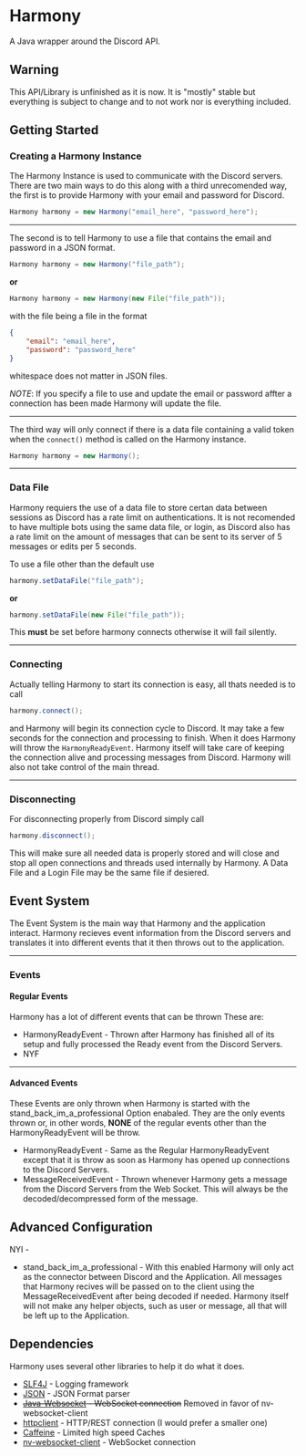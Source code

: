 # Harmony

A Java wrapper around the Discord API.

## Warning

This API/Library is unfinished as it is now. It is "mostly" stable but everything is subject to change and to not work nor is everything included.

## Getting Started

### Creating a Harmony Instance
The Harmony Instance is used to communicate with the Discord servers. There are two main ways to do this along with a third unrecomended way, the first is to provide Harmony with your email and password for Discord.

```Java
Harmony harmony = new Harmony("email_here", "password_here");
```

---
The second is to tell Harmony to use a file that contains the email and password in a JSON format.
```Java
Harmony harmony = new Harmony("file_path");
```
**or**
```Java
Harmony harmony = new Harmony(new File("file_path"));
```
with the file being a file in the format
```JSON
{
	"email": "email_here",
    "password": "password_here"
}
```
whitespace does not matter in JSON files.

*NOTE*: If you specify a file to use and update the email or password affter a connection has been made Harmony will update the file.

---
The third way will only connect if there is a data file containing a valid token when the `connect()` method is called on the Harmony instance.
```Java
Harmony harmony = new Harmony();
```

---
### Data File
Harmony requiers the use of a data file to store certan data between sessions as Discord has a rate limit on authentications. It is not recomended to have multiple bots using the same data file, or login, as Discord also has a rate limit on the amount of messages that can be sent to its server of 5 messages or edits per 5 seconds.

To use a file other than the default use
```Java
harmony.setDataFile("file_path");
```
**or**
```Java
harmony.setDataFile(new File("file_path"));
```
This **must** be set before harmony connects otherwise it will fail silently.

---
### Connecting
Actually telling Harmony to start its connection is easy, all  thats needed is to call
```Java
harmony.connect();
```
and Harmony will begin its connection cycle to Discord. It may take a few seconds for the connection and processing to finish. When it does Harmony will throw the `HarmonyReadyEvent`. Harmony itself will take care of keeping the connection alive and processing messages from Discord. Harmony will also not take control of the main thread.

---
### Disconnecting
For disconnecting properly from Discord simply call
```Java
harmony.disconnect();
```
This will make sure all needed data is properly stored and will close and stop all open connections and threads used internally by Harmony. A Data File and a Login File may be the same file if desiered.
## Event System

The Event System is the main way that Harmony and the application interact. Harmony recieves event information from the Discord servers and translates it into different events that it then throws out to the application.

---
### Events
#### Regular Events
Harmony has a lot of different events that can be thrown These are:
* HarmonyReadyEvent - Thrown after Harmony has finished all of its setup and fully processed the Ready event from the Discord Servers.
* NYF

---
#### Advanced Events
These Events are only thrown when Harmony is started with the stand_back_im_a_professional Option enabaled. They are the only events thrown or, in other words, **NONE** of the regular events other than the HarmonyReadyEvent will be throw.
* HarmonyReadyEvent - Same as the Regular HarmonyReadyEvent except that it is throw as soon as Harmony has opened up connections to the Discord Servers.
* MessageReceivedEvent - Thrown whenever Harmony gets a message from the Discord Servers from the Web Socket. This will always be the decoded/decompressed form of the message.

## Advanced Configuration

NYI - 
* stand_back_im_a_professional - With this enabled Harmony will only act as the connector between Discord and the Application. All messages that Harmony recives will be passed on to the client using the MessageReceivedEvent after being decoded if needed. Harmony itself will not make any helper objects, such as user or message, all that will be left up to the Application.

## Dependencies
Harmony uses several other libraries to help it do what it does.
- [SLF4J](http://www.slf4j.org/) - Logging framework
- [JSON](http://www.json.org/java/) - JSON Format parser
- ~~[Java-Websocket](http://java-websocket.org/) - WebSocket connection~~ Removed in favor of nv-websocket-client
- [httpclient](https://hc.apache.org/) - HTTP/REST connection (I would prefer a smaller one)
- [Caffeine](https://github.com/ben-manes/caffeine) - Limited high speed Caches
- [nv-websocket-client](https://github.com/TakahikoKawasaki/nv-websocket-client) - WebSocket connection
